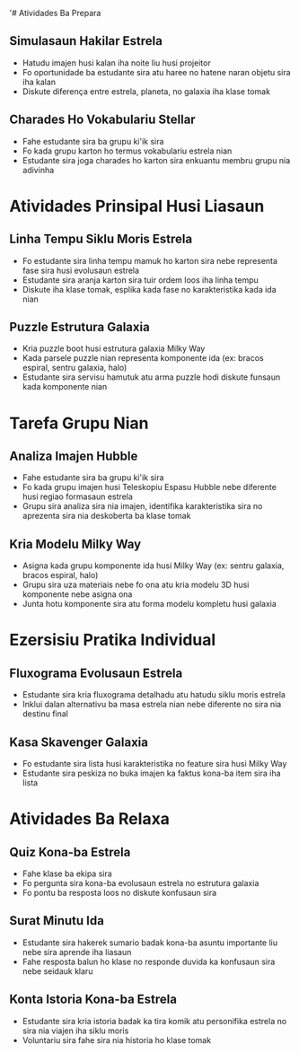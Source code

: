 '# Atividades Ba Prepara

## Simulasaun Hakilar Estrela
- Hatudu imajen husi kalan iha noite liu husi projeitor
- Fo oportunidade ba estudante sira atu haree no hatene naran objetu sira iha kalan
- Diskute diferença entre estrela, planeta, no galaxia iha klase tomak

## Charades Ho Vokabulariu Stellar
- Fahe estudante sira ba grupu ki'ik sira
- Fo kada grupu karton ho termus vokabulariu estrela nian
- Estudante sira joga charades ho karton sira enkuantu membru grupu nia adivinha

# Atividades Prinsipal Husi Liasaun

## Linha Tempu Siklu Moris Estrela
- Fo estudante sira linha tempu mamuk ho karton sira nebe representa fase sira husi evolusaun estrela
- Estudante sira aranja karton sira tuir ordem loos iha linha tempu
- Diskute iha klase tomak, esplika kada fase no karakteristika kada ida nian

## Puzzle Estrutura Galaxia
- Kria puzzle boot husi estrutura galaxia Milky Way
- Kada parsele puzzle nian representa komponente ida (ex: bracos espiral, sentru galaxia, halo)
- Estudante sira servisu hamutuk atu arma puzzle hodi diskute funsaun kada komponente nian

# Tarefa Grupu Nian

## Analiza Imajen Hubble
- Fahe estudante sira ba grupu ki'ik sira
- Fo kada grupu imajen husi Teleskopiu Espasu Hubble nebe diferente husi regiao formasaun estrela
- Grupu sira analiza sira nia imajen, identifika karakteristika sira no aprezenta sira nia deskoberta ba klase tomak

## Kria Modelu Milky Way
- Asigna kada grupu komponente ida husi Milky Way (ex: sentru galaxia, bracos espiral, halo)
- Grupu sira uza materiais nebe fo ona atu kria modelu 3D husi komponente nebe asigna ona
- Junta hotu komponente sira atu forma modelu kompletu husi galaxia

# Ezersisiu Pratika Individual

## Fluxograma Evolusaun Estrela
- Estudante sira kria fluxograma detalhadu atu hatudu siklu moris estrela
- Inklui dalan alternativu ba masa estrela nian nebe diferente no sira nia destinu final

## Kasa Skavenger Galaxia
- Fo estudante sira lista husi karakteristika no feature sira husi Milky Way
- Estudante sira peskiza no buka imajen ka faktus kona-ba item sira iha lista

# Atividades Ba Relaxa

## Quiz Kona-ba Estrela
- Fahe klase ba ekipa sira
- Fo pergunta sira kona-ba evolusaun estrela no estrutura galaxia
- Fo pontu ba resposta loos no diskute konfusaun sira

## Surat Minutu Ida
- Estudante sira hakerek sumario badak kona-ba asuntu importante liu nebe sira aprende iha liasaun
- Fahe resposta balun ho klase no responde duvida ka konfusaun sira nebe seidauk klaru

## Konta Istoria Kona-ba Estrela
- Estudante sira kria istoria badak ka tira komik atu personifika estrela no sira nia viajen iha siklu moris
- Voluntariu sira fahe sira nia historia ho klase tomak